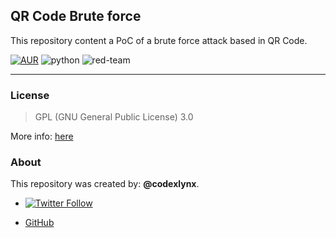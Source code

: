 ## QR Code Brute force

This repository content a PoC of a brute force attack based in QR Code.

[![AUR](https://img.shields.io/aur/license/yaourt.svg)](blob/master/LICENSE)
![python](https://img.shields.io/badge/python-3-green.svg?style=flat)
![red-team](https://img.shields.io/badge/red-team-red.svg?style=flat)

---

### License

> GPL (GNU General Public License) 3.0

More info: [here](LICENSE)

### About
This repository was created by: __@codexlynx__.

* [![Twitter Follow](https://img.shields.io/twitter/url/http/shields.io.svg?style=social)](https://twitter.com/codexlynx)

* [GitHub](https://github.com/codexlynx)
